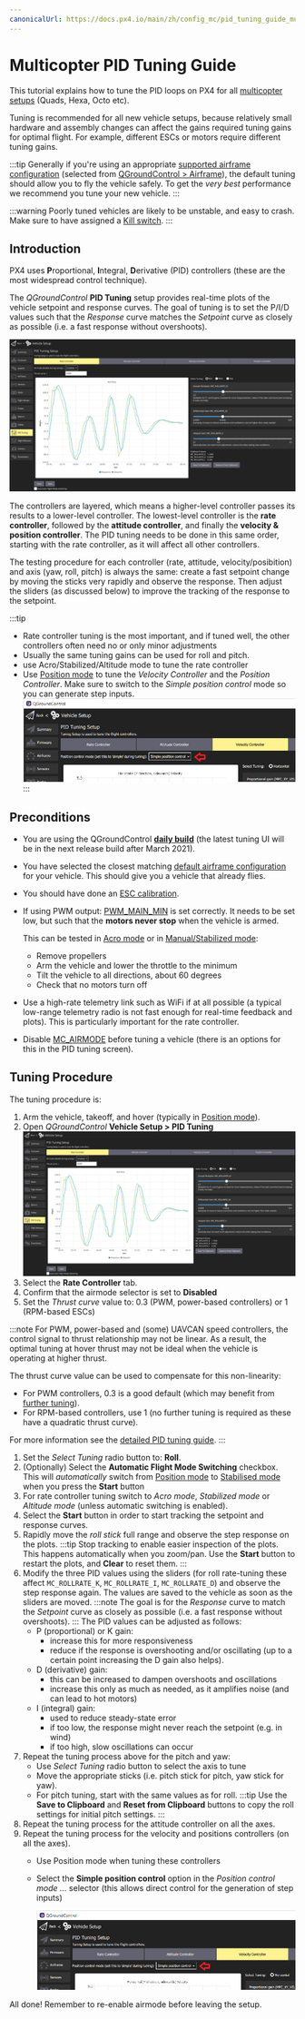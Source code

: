 ```yaml
---
canonicalUrl: https://docs.px4.io/main/zh/config_mc/pid_tuning_guide_multicopter_basic
---
```


# Multicopter PID Tuning Guide

This tutorial explains how to tune the PID loops on PX4 for all [multicopter setups](../airframes/airframe_reference.md#copter) (Quads, Hexa, Octo etc).

Tuning is recommended for all new vehicle setups, because relatively small hardware and assembly changes can affect the gains required tuning gains for optimal flight. For example, different ESCs or motors require different tuning gains.

:::tip
Generally if you're using an appropriate [supported airframe configuration](../airframes/airframe_reference.md#copter) (selected from [QGroundControl > Airframe](../config/airframe.md)), the default tuning should allow you to fly the vehicle safely. To get the _very best_ performance we recommend you tune your new vehicle.
:::

:::warning
Poorly tuned vehicles are likely to be unstable, and easy to crash. Make sure to have assigned a [Kill switch](../config/safety.md#emergency-switches).
:::

## Introduction

PX4 uses **P**roportional, **I**ntegral, **D**erivative (PID) controllers (these are the most widespread control technique).

The _QGroundControl_ **PID Tuning** setup provides real-time plots of the vehicle setpoint and response curves. The goal of tuning is to set the P/I/D values such that the _Response_ curve matches the _Setpoint_ curve as closely as possible (i.e. a fast response without overshoots).

![QGC Rate Controller Tuning UI](../../assets/mc_pid_tuning/qgc_mc_pid_tuning_rate_controller.png)

The controllers are layered, which means a higher-level controller passes its results to a lower-level controller. The lowest-level controller is the **rate controller**, followed by the **attitude controller**, and finally the **velocity & position controller**. The PID tuning needs to be done in this same order, starting with the rate controller, as it will affect all other controllers.

The testing procedure for each controller (rate, attitude, velocity/posibition) and axis (yaw, roll, pitch) is always the same: create a fast setpoint change by moving the sticks very rapidly and observe the response. Then adjust the sliders (as discussed below) to improve the tracking of the response to the setpoint.

:::tip
- Rate controller tuning is the most important, and if tuned well, the other controllers often need no or only minor adjustments
- Usually the same tuning gains can be used for roll and pitch.
- use Acro/Stabilized/Altitude mode to tune the rate controller
- Use [Position mode](../flight_modes/position_mc.md) to tune the *Velocity Controller* and the *Position Controller*. Make sure to switch to the *Simple position control* mode so you can generate step inputs. ![QGC PID tuning: Simple control selector](../../assets/mc_pid_tuning/qgc_mc_pid_tuning_simple_control.png)
:::

## Preconditions

- You are using the QGroundControl [**daily build**](https://docs.qgroundcontrol.com/master/en/releases/daily_builds.html) (the latest tuning UI will be in the next release build after March 2021).
- You have selected the closest matching [default airframe configuration](../config/airframe.md) for your vehicle. This should give you a vehicle that already flies.
- You should have done an [ESC calibration](../advanced_config/esc_calibration.md).
- If using PWM output: [PWM_MAIN_MIN](../advanced_config/parameter_reference.md#PWM_MAIN_MIN) is set correctly. It needs to be set low, but such that the **motors never stop** when the vehicle is armed.

  This can be tested in [Acro mode](../flight_modes/acro_mc.md) or in [Manual/Stabilized mode](../flight_modes/manual_stabilized_mc.md):
  - Remove propellers
  - Arm the vehicle and lower the throttle to the minimum
  - Tilt the vehicle to all directions, about 60 degrees
  - Check that no motors turn off
- Use a high-rate telemetry link such as WiFi if at all possible (a typical low-range telemetry radio is not fast enough for real-time feedback and plots). This is particularly important for the rate controller.
- Disable [MC_AIRMODE](../advanced_config/parameter_reference.md#MC_AIRMODE) before tuning a vehicle (there is an options for this in the PID tuning screen).

## Tuning Procedure

The tuning procedure is:

1. Arm the vehicle, takeoff, and hover (typically in [Position mode](../flight_modes/position_mc.md)).
1. Open _QGroundControl_ **Vehicle Setup > PID Tuning** ![QGC Rate Controller Tuning UI](../../assets/mc_pid_tuning/qgc_mc_pid_tuning_rate_controller.png)
1. Select the **Rate Controller** tab.
1. Confirm that the airmode selector is set to **Disabled**
1. Set the *Thrust curve* value to: 0.3 (PWM, power-based controllers) or 1 (RPM-based ESCs)

:::note
For PWM, power-based and (some) UAVCAN speed controllers, the control signal to thrust relationship may not be linear. As a result, the optimal tuning at hover thrust may not be ideal when the vehicle is operating at higher thrust.

   The thrust curve value can be used to compensate for this non-linearity:
   - For PWM controllers, 0.3 is a good default (which may benefit from [further tuning](../config_mc/pid_tuning_guide_multicopter.md#thrust-curve)).
   - For RPM-based controllers, use 1 (no further tuning is required as these have a quadratic thrust curve).

   For more information see the [detailed PID tuning guide](../config_mc/pid_tuning_guide_multicopter.md#thrust-curve).
:::
1. Set the *Select Tuning* radio button to: **Roll**.
1. (Optionally) Select the **Automatic Flight Mode Switching** checkbox. This will _automatically_ switch from [Position mode](../flight_modes/position_mc.md) to [Stabilised mode](../flight_modes/manual_stabilized_mc.md) when you press the **Start** button
1. For rate controller tuning switch to *Acro mode*, *Stabilized mode* or *Altitude mode* (unless automatic switching is enabled).
1. Select the **Start** button in order to start tracking the setpoint and response curves.
1. Rapidly move the *roll stick* full range and observe the step response on the plots. :::tip Stop tracking to enable easier inspection of the plots. This happens automatically when you zoom/pan. Use the **Start** button to restart the plots, and **Clear** to reset them.
:::
1. Modify the three PID values using the sliders (for roll rate-tuning these affect `MC_ROLLRATE_K`, `MC_ROLLRATE_I`, `MC_ROLLRATE_D`) and observe the step response again. The values are saved to the vehicle as soon as the sliders are moved. :::note The goal is for the _Response_ curve to match the _Setpoint_ curve as closely as possible (i.e. a fast response without overshoots). ::: The PID values can be adjusted as follows:
   - P (proportional) or K gain:
     - increase this for more responsiveness
     - reduce if the response is overshooting and/or oscillating (up to a certain point increasing the D gain also helps).
   - D (derivative) gain:
     - this can be increased to dampen overshoots and oscillations
     - increase this only as much as needed, as it amplifies noise (and can lead to hot motors)
   - I (integral) gain:
     - used to reduce steady-state error
     - if too low, the response might never reach the setpoint (e.g. in wind)
     - if too high, slow oscillations can occur
1. Repeat the tuning process above for the pitch and yaw:
   - Use *Select Tuning* radio button to select the axis to tune
   - Move the appropriate sticks (i.e. pitch stick for pitch, yaw stick for yaw).
   - For pitch tuning, start with the same values as for roll. :::tip Use the **Save to Clipboard** and **Reset from Clipboard** buttons to copy the roll settings for initial pitch settings.
:::
1. Repeat the tuning process for the attitude controller on all the axes.
1. Repeat the tuning process for the velocity and positions controllers (on all the axes).
   - Use Position mode when tuning these controllers
   - Select the **Simple position control** option in the *Position control mode ...* selector (this allows direct control for the generation of step inputs)

     ![QGC PID tuning: Simple control selector](../../assets/mc_pid_tuning/qgc_mc_pid_tuning_simple_control.png)

All done! Remember to re-enable airmode before leaving the setup.

